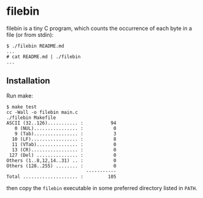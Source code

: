 filebin
=======

filebin is a tiny C program, which counts the occurrence of each byte
in a file (or from stdin):
```
$ ./filebin README.md
...
# cat README.md | ./filebin
...
```


Installation
------------

Run make:
```
$ make test
cc -Wall -o filebin main.c
./filebin Makefile
ASCII (32..126)........... :          94
   0 (NUL)................ :           0
   9 (Tab)................ :           3
  10 (LF)................. :           8
  11 (VTab)............... :           0
  13 (CR)................. :           0
 127 (Del) ............... :           0
Others (1..8,12,14..31) .. :           0
Others (128..255) ........ :           0
                             -----------
Total .................... :         105
```
then copy the `filebin` executable in some preferred directory
listed in `PATH`.
